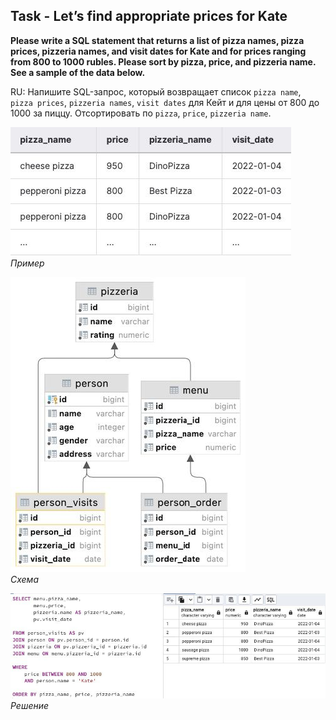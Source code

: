 ## Task - Let’s find appropriate prices for Kate

**Please write a SQL statement that returns a list of pizza names, pizza prices, pizzeria names, and visit dates for Kate and for prices ranging from 800 to 1000 rubles. Please sort by pizza, price, and pizzeria name. See a sample of the data below.**

RU: Напишите SQL-запрос, который возвращает список `pizza name`, `pizza prices`, `pizzeria names`, `visit dates` для Кейт и для цены от 800 до 1000 за пиццу. Отсортировать по `pizza`, `price`, `pizzeria name`.

![Screenshot](../screenshots/ex_ex00.jpg "Пример")\
*Пример*

![Screenshot](../screenshots/scheme.jpg "Схема")\
*Схема*

![Screenshot](../screenshots/ex00.jpg "Решение")\
*Решение*